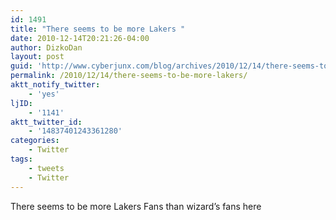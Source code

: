 ```yaml
---
id: 1491
title: "There seems to be more Lakers "
date: 2010-12-14T20:21:26-04:00
author: DizkoDan
layout: post
guid: 'http://www.cyberjunx.com/blog/archives/2010/12/14/there-seems-to-be-more-lakers/'
permalink: /2010/12/14/there-seems-to-be-more-lakers/
aktt_notify_twitter:
    - 'yes'
ljID:
    - '1141'
aktt_twitter_id:
    - '14837401243361280'
categories:
    - Twitter
tags:
    - tweets
    - Twitter
---
```


There seems to be more Lakers Fans than wizard’s fans here